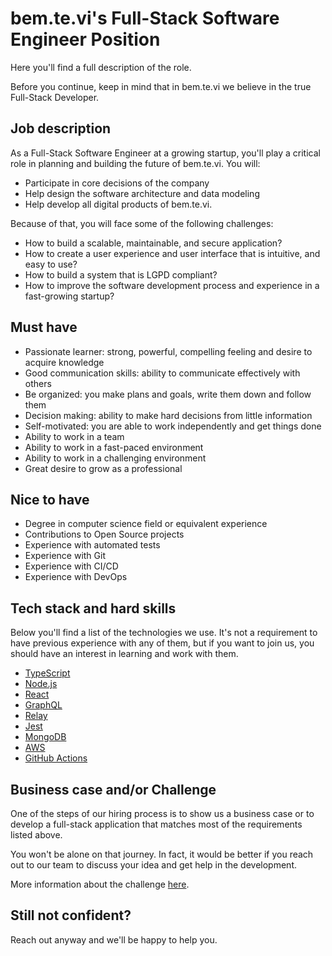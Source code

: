 # bem.te.vi's Full-Stack Software Engineer Position
Here you'll find a full description of the role.

Before you continue, keep in mind that in bem.te.vi we believe in the true Full-Stack Developer.

## Job description
As a Full-Stack Software Engineer at a growing startup, you'll play a critical role in planning and
building the future of bem.te.vi. You will:
- Participate in core decisions of the company
- Help design the software architecture and data modeling
- Help develop all digital products of bem.te.vi.

Because of that, you will face some of the following challenges:
- How to build a scalable, maintainable, and secure application?
- How to create a user experience and user interface that is intuitive, and easy to use?
- How to build a system that is LGPD compliant?
- How to improve the software development process and experience in a fast-growing startup?

## Must have
- Passionate learner: strong, powerful, compelling feeling and desire to acquire knowledge
- Good communication skills: ability to communicate effectively with others
- Be organized: you make plans and goals, write them down and follow them
- Decision making: ability to make hard decisions from little information
- Self-motivated: you are able to work independently and get things done
- Ability to work in a team
- Ability to work in a fast-paced environment
- Ability to work in a challenging environment
- Great desire to grow as a professional

## Nice to have
- Degree in computer science field or equivalent experience
- Contributions to Open Source projects
- Experience with automated tests
- Experience with Git
- Experience with CI/CD
- Experience with DevOps

## Tech stack and hard skills
Below you'll find a list of the technologies we use.
It's not a requirement to have previous experience with any of them, but if you want to join us, you should have an interest in learning and work with them.

- [TypeScript](https://www.typescriptlang.org/)
- [Node.js](https://nodejs.org/)
- [React](https://reactjs.org/)
- [GraphQL](https://graphql.org/)
- [Relay](https://relay.dev/)
- [Jest](https://jestjs.io/)
- [MongoDB](https://www.mongodb.com/)
- [AWS](https://aws.amazon.com/)
- [GitHub Actions](https://github.com/features/actions)

## Business case and/or Challenge
One of the steps of our hiring process is to show us a business case or to develop a full-stack application that matches most of the requirements listed above.

You won't be alone on that journey. In fact, it would be better if you reach out to our team to discuss your idea and get help in the development.

More information about the challenge [here](https://github.com/BemteviSeguros/jobs/blob/main/Full-Stack-Challenge.md).

## Still not confident?
Reach out anyway and we'll be happy to help you.
